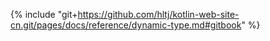 {% include "git+https://github.com/hltj/kotlin-web-site-cn.git/pages/docs/reference/dynamic-type.md#gitbook" %}

